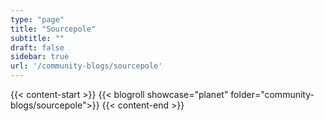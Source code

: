```yaml
---
type: "page"
title: "Sourcepole"
subtitle: ""
draft: false
sidebar: true
url: '/community-blogs/sourcepole'
---
```


{{< content-start  >}}
{{< blogroll showcase="planet" folder="community-blogs/sourcepole">}}
{{< content-end  >}}
